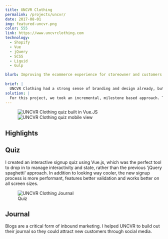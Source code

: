 ```yaml
---
title: UNCVR Clothing
permalink: /projects/uncvr/
date: 2017-08-01
img: featured-uncvr.png
color: 555
link: https://www.uncvrclothing.com
technology:
  - Shopify
  - Vue
  - jQuery
  - SCSS
  - Liquid
  - Gulp

blurb: Improving the ecommerce experience for storeowner and customers alike.
  
brief: | 
  UNCVR Clothing had a strong sense of branding and design already, but many parts of the site had been poorly integrated with Shopify's content editing system, which made it near impossible for them to make edits to the site on their own. Furthermore, the site hadn't been coded with a mobile first approach, causing visual bugs on smaller screen sizes.</p>
solution: |
  For this project, we took an incremental, milestone based approach. This allowed us to swap out parts of the site individually over a period of time, rather than launching a single major revamp. By using gulp to join our SCSS files together <a href="http://www.nicchan.me/blog/ramping-up-with-shopify/">(described here)</a>, I built out several reuseable, modular components that were fully integrated into Shopify's new section feature, as oppopsed to being hardcoded like before. UNCVR could then build out endless fully customized variations of their landing page, based on their current needs. 
---
```

<figure class="projects__image-wrapper row row--full" style="background-color: #{{ page.color }}">
  <div class="projects__col--two-thirds">
    <img class="projects__image" src="{{ site.imgurl }}uncvr-quiz.png" alt="UNCVR Clothing quiz built in Vue.JS">
  </div>
  <div class="projects__col--one-third">
    <img class="projects__image" src="{{ site.imgurl }}uncvr-quiz-mobile.png" alt="UNCVR Clothing quiz mobile view">
  </div>
</figure>

<div class="row">
  <section class="text-block">
    <h2>Highlights</h2>
    <h2 class="subheading">Quiz</h2>
    <p>I created an interactive signup quiz using Vue.js, which was the perfect tool to drop in to manage interactivity and state, rather than the previous 'jQuery spaghetti' approach. In addition to looking way cooler, the new signup process is more performant, features better validation and works better on all screen sizes.</p>
  </section>
</div>

<figure class="projects__image-wrapper row row--full" style="background-color: #{{ page.color }}">
  <img class="projects__image" src="{{ site.imgurl }}uncvr-journal-2.jpg" alt="UNCVR Clothing Journal">
  <figcaption class="projects__caption">
    Quiz
  </figcaption>
</figure>

<div class="row">
  <section class="text-block">
    <h2 class="subheading">Journal</h2>
    <p>Blogs are a critical form of inbound marketing. I helped UNCVR to build out their journal so they could attract new customers through social media.</p>
  </section>
</div>